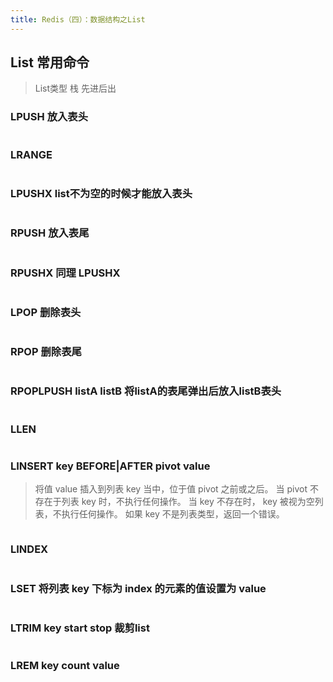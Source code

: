 ```yaml
---
title: Redis（四）：数据结构之List
---
```

## List 常用命令
> List类型  栈 先进后出

### LPUSH 放入表头
~~~ shell

~~~
### LRANGE
~~~ shell

~~~
### LPUSHX  list不为空的时候才能放入表头 
~~~ shell

~~~
### RPUSH 放入表尾 
~~~ shell

~~~
### RPUSHX 同理 LPUSHX
~~~ shell

~~~
### LPOP 删除表头
~~~ shell

~~~
### RPOP 删除表尾
~~~ shell

~~~
### RPOPLPUSH listA listB 将listA的表尾弹出后放入listB表头
~~~ shell

~~~
### LLEN 
~~~ shell

~~~
### LINSERT key BEFORE|AFTER pivot value
> 将值 value 插入到列表 key 当中，位于值 pivot 之前或之后。
> 当 pivot 不存在于列表 key 时，不执行任何操作。
> 当 key 不存在时， key 被视为空列表，不执行任何操作。
> 如果 key 不是列表类型，返回一个错误。
~~~ shell

~~~
### LINDEX
~~~ shell

~~~
### LSET 将列表 key 下标为 index 的元素的值设置为 value
~~~ shell

~~~
### LTRIM key start stop 裁剪list
~~~ shell

~~~
### LREM key count value
~~~ shell

~~~
